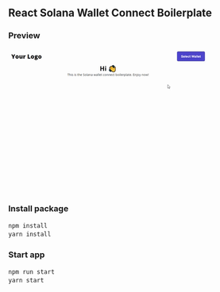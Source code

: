 ## React Solana Wallet Connect Boilerplate
### Preview
![alt text](./github/preview.gif)
### Install package
```bash
npm install 
yarn install
```
### Start app
```bash
npm run start
yarn start
```